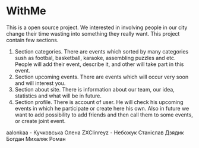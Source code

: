 # WithMe
This is a open source project. We interested in involving people in our city change their time wasting into something they really want. This project contain few sections.
1. Section categories. There are events which sorted by many categories sush as footbal, basketball, karaoke, assembling puzzles and etc. People will add their event, describe it,
and other will take part in this event.
2. Section upcoming events. There are events which will occur very soon and will interest you.
3. Section about site. There is information about our team, our idea, statistics and what will be in future.
4. Section profile. There is account of user. He will check his upcoming events in which he participate or create here his own. Also in future we want to add possibility to add friends
and then call them to some events, or create joint event.

aalonkaa - Кучковська Олена
ZXClinreyz - Небожук Станіслав
Дзядик Богдан
Михаляк Роман
